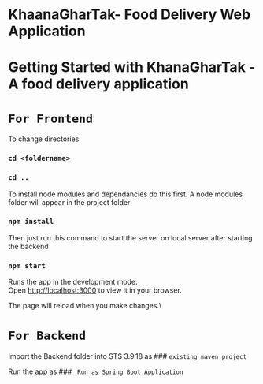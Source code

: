 # KhaanaGharTak- Food Delivery Web Application



# Getting Started with KhanaGharTak - A food delivery application


# `For Frontend`
To change directories
### `cd <foldername>`
### `cd ..`

To install node modules and dependancies do this first.
A node modules folder will appear in the project folder
### `npm install`


Then just run this command to start the server on local server after starting the backend
### `npm start`

Runs the app in the development mode.\
Open [http://localhost:3000](http://localhost:3000) to view it in your browser.

The page will reload when you make changes.\



# `For Backend`
Import the Backend folder into STS 3.9.18 as ### `existing maven project`

Run the app as ### ` Run as Spring Boot Application`



